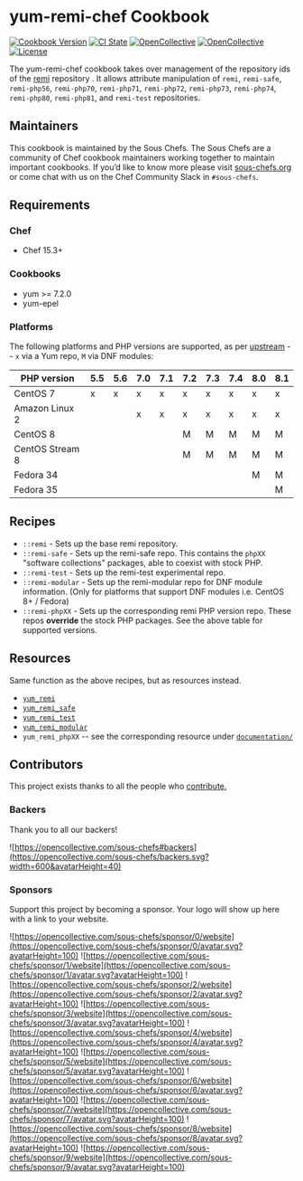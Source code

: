 # yum-remi-chef Cookbook

[![Cookbook Version](https://img.shields.io/cookbook/v/yum-remi-chef.svg)](https://supermarket.chef.io/cookbooks/yum-remi-chef)
[![CI State](https://github.com/sous-chefs/yum-remi-chef/workflows/ci/badge.svg)](https://github.com/sous-chefs/yum-remi-chef/actions?query=workflow%3Aci)
[![OpenCollective](https://opencollective.com/sous-chefs/backers/badge.svg)](#backers)
[![OpenCollective](https://opencollective.com/sous-chefs/sponsors/badge.svg)](#sponsors)
[![License](https://img.shields.io/badge/License-Apache%202.0-green.svg)](https://opensource.org/licenses/Apache-2.0)

The yum-remi-chef cookbook takes over management of the repository ids of the [remi](http://cdn.remirepo.net/) repository . It allows attribute manipulation of `remi`, `remi-safe`, `remi-php56`, `remi-php70`, `remi-php71`, `remi-php72`, `remi-php73`, `remi-php74`, `remi-php80`, `remi-php81`, and `remi-test` repositories.

## Maintainers

This cookbook is maintained by the Sous Chefs. The Sous Chefs are a community of Chef cookbook maintainers working together to maintain important cookbooks. If you’d like to know more please visit [sous-chefs.org](https://sous-chefs.org) or come chat with us on the Chef Community Slack in `#sous-chefs`.

## Requirements

### Chef

- Chef 15.3+

### Cookbooks

- yum >= 7.2.0
- yum-epel

### Platforms

The following platforms and PHP versions are supported, as per [upstream](https://rpms.remirepo.net) -- `x` via a Yum repo, `M` via DNF modules:

| PHP version     | 5.5 | 5.6 | 7.0 | 7.1 | 7.2 | 7.3 | 7.4 | 8.0 | 8.1 |
| --------------- | --- | --- | --- | --- | --- | --- | --- | --- | --- |
| CentOS 7        | x   | x   | x   | x   | x   | x   | x   | x   | x   |
| Amazon Linux 2  |     |     | x   | x   | x   | x   | x   | x   | x   |
| CentOS 8        |     |     |     |     | M   | M   | M   | M   | M   |
| CentOS Stream 8 |     |     |     |     | M   | M   | M   | M   | M   |
| Fedora 34       |     |     |     |     |     |     |     | M   | M   |
| Fedora 35       |     |     |     |     |     |     |     |     | M   |

## Recipes

- `::remi` - Sets up the base remi repository.
- `::remi-safe` - Sets up the remi-safe repo. This contains the `phpXX` "software collections" packages, able to coexist with stock PHP.
- `::remi-test` - Sets up the remi-test experimental repo.
- `::remi-modular` - Sets up the remi-modular repo for DNF module information. (Only for platforms that support DNF modules i.e. CentOS 8+ / Fedora)
- `::remi-phpXX` - Sets up the corresponding remi PHP version repo. These repos **override** the stock PHP packages. See the above table for supported versions.

## Resources

Same function as the above recipes, but as resources instead.

- [`yum_remi`](documentation/remi.md)
- [`yum_remi_safe`](documentation/remi_safe.md)
- [`yum_remi_test`](documentation/remi_test.md)
- [`yum_remi_modular`](documentation/remi_modular.md)
- `yum_remi_phpXX` -- see the corresponding resource under [`documentation/`](documentation/)

## Contributors

This project exists thanks to all the people who [contribute.](https://opencollective.com/sous-chefs/contributors.svg?width=890&button=false)

### Backers

Thank you to all our backers!

![https://opencollective.com/sous-chefs#backers](https://opencollective.com/sous-chefs/backers.svg?width=600&avatarHeight=40)

### Sponsors

Support this project by becoming a sponsor. Your logo will show up here with a link to your website.

![https://opencollective.com/sous-chefs/sponsor/0/website](https://opencollective.com/sous-chefs/sponsor/0/avatar.svg?avatarHeight=100)
![https://opencollective.com/sous-chefs/sponsor/1/website](https://opencollective.com/sous-chefs/sponsor/1/avatar.svg?avatarHeight=100)
![https://opencollective.com/sous-chefs/sponsor/2/website](https://opencollective.com/sous-chefs/sponsor/2/avatar.svg?avatarHeight=100)
![https://opencollective.com/sous-chefs/sponsor/3/website](https://opencollective.com/sous-chefs/sponsor/3/avatar.svg?avatarHeight=100)
![https://opencollective.com/sous-chefs/sponsor/4/website](https://opencollective.com/sous-chefs/sponsor/4/avatar.svg?avatarHeight=100)
![https://opencollective.com/sous-chefs/sponsor/5/website](https://opencollective.com/sous-chefs/sponsor/5/avatar.svg?avatarHeight=100)
![https://opencollective.com/sous-chefs/sponsor/6/website](https://opencollective.com/sous-chefs/sponsor/6/avatar.svg?avatarHeight=100)
![https://opencollective.com/sous-chefs/sponsor/7/website](https://opencollective.com/sous-chefs/sponsor/7/avatar.svg?avatarHeight=100)
![https://opencollective.com/sous-chefs/sponsor/8/website](https://opencollective.com/sous-chefs/sponsor/8/avatar.svg?avatarHeight=100)
![https://opencollective.com/sous-chefs/sponsor/9/website](https://opencollective.com/sous-chefs/sponsor/9/avatar.svg?avatarHeight=100)
